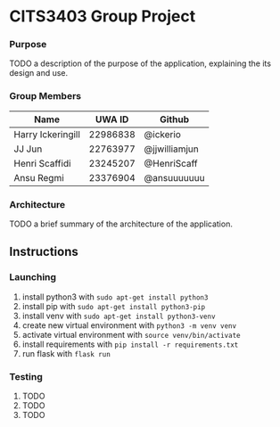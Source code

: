 # CITS3403 Group Project

### Purpose

TODO a description of the purpose of the application, explaining the its design and use.

### Group Members

| Name              | UWA ID   | Github        |
|-------------------|----------|---------------|
| Harry Ickeringill | 22986838 | @ickerio      |
| JJ Jun            | 22763977 | @jjwilliamjun |
| Henri Scaffidi    | 23245207 | @HenriScaff   |
| Ansu Regmi        | 23376904 | @ansuuuuuuu   |

### Architecture

TODO a brief summary of the architecture of the application.

## Instructions

### Launching

1. install python3 with `sudo apt-get install python3`
2. install pip with `sudo apt-get install python3-pip`
3. install venv with `sudo apt-get install python3-venv`
4. create new virtual environment with `python3 -m venv venv`
5. activate virtual environment with `source venv/bin/activate`
6. install requirements with `pip install -r requirements.txt`
7. run flask with `flask run`

### Testing

1. TODO
2. TODO
3. TODO

